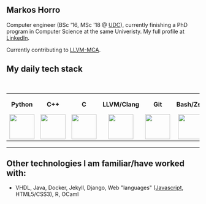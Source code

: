 
<h2>Markos Horro</h2> 

<p> Computer engineer (BSc '16, MSc '18 @ <a href="https://www.udc.gal/en/" alt="Universidade da Coruña">UDC</a>), currently finishing a PhD program in Computer Science at the same Univeristy. My full profile at <a href="https://www.linkedin.com/in/marcoshorro/">LinkedIn</a>.
  
  Currently contributing to [LLVM-MCA](https://llvm.org/docs/CommandGuide/llvm-mca.html).
  
## My daily tech stack

<br>
<table>
<tbody>

<tr>
<td align="center" width="14%">
  <p><b><center>Python</center></b></p>
  <a href="https://www.python.org/" alt="Python 3">
    <img height=65px src="https://img.icons8.com/color/2x/python.png">
  </a>
</td>
  
<td align="center" width="14%">
  <p><b><center>C++</center></b></p>
  <a href="https://www.youtube.com/watch?v=uTxRF5ag27A&t=5400s&ab_channel=LexFridman" alt="C++">
    <img height=65px src="https://isocpp.org/assets/images/cpp_logo.png"> 
  </a>
</td>

<td align="center" width="14%">
  <p><b><center>C</center></b></p>
  <a href="https://www.youtube.com/watch?v=de2Hsvxaf8M&ab_channel=Computerphile" alt="C">
    <img height=65px src="https://encrypted-tbn0.gstatic.com/images?q=tbn%3AANd9GcREgU2c6mPvCxrnBNTk-fgjY8juslOnIBWq9Q&usqp=CAU">
  </a>
</td> 

<td align="center" width="14%">
  <p><b><center>LLVM/Clang</center></b></p>
  <a href="https://llvm.org/" alt="LLVM">
    <img height=65px src="https://llvm.org/img/LLVMWyvernSmall.png"> 
  </a>
</td>

<td align="center" width="14%">
  <p><b><center>Git</center></b></p>
  <a href="#" alt="Git">
    <img height=65px src="https://jartigag.xyz/assets/images/posts/git.png"> 
  </a>
</td>
  
<td align="center" width="14%">
  <p><b><center>Bash/Zsh</center></b></p>
  <a href="#" alt="Bash">
    <img height=65px  src="https://ih1.redbubble.net/image.873712185.1372/st,small,507x507-pad,600x600,f8f8f8.jpg"> 
  </a>
</td>
  
<td align="center" width="14%">
  <p><b><center>x86-64</center></b></p>
  <a href="#" alt="Assembly">
    <img height=65px  src="https://i.stack.imgur.com/5b0Ue.png"> 
  </a>
</td>

</tr>

</tbody>
</table>

<hr>
  
## Other technologies I am familiar/have worked with:

  * VHDL, Java, Docker, Jekyll, Django, Web "languages" (<a href="https://www.destroyallsoftware.com/talks/wat" alt="WAT">Javascript</a>, HTML5/CSS3), R, OCaml
